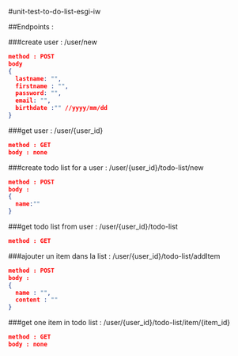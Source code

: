 #unit-test-to-do-list-esgi-iw

##Endpoints :

###create user : /user/new
```json
method : POST
body  
{  
  lastname: "",    
  firstname : "", 
  password: "",  
  email: "",
  birthdate :"" //yyyy/mm/dd
}
```

###get user : /user/{user_id}
```json
method : GET
body : none
```

###create todo list for a user : /user/{user_id}/todo-list/new
```json
method : POST
body : 
{
  name:""
}
```

###get todo list from user : /user/{user_id}/todo-list
```json
method : GET
```

###ajouter un item dans la list : /user/{user_id}/todo-list/addItem
```json
method : POST
body :
{
  name : "",
  content : ""
}
```

###get one item in todo list : /user/{user_id}/todo-list/item/{item_id}
```json
method : GET
body : none
```